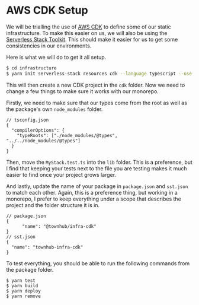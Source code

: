 # AWS CDK Setup

We will be trialling the use of [AWS CDK](https://aws.amazon.com/cdk/) to define some of our static infrastructure. To make this easier on us, we will also be using the [Serverless Stack Toolkit](https://github.com/serverless-stack/serverless-stack). This should make it easier for us to get some consistencies in our environments.

Here is what we will do to get it all setup.

```bash
$ cd infrastructure
$ yarn init serverless-stack resources cdk --language typescript --use-yarn
```

This will then create a new CDK project in the `cdk` folder. Now we need to change a few things to make sure it works with our monorepo.

Firstly, we need to make sure that our types come from the root as well as the package's own `node_modules` folder.

```jsonc
// tsconfig.json
{
  "compilerOptions": {
    "typeRoots": ["./node_modules/@types", "../../node_modules/@types"]
  }
}
```

Then, move the `MyStack.test.ts` into the `lib` folder. This is a preference, but I find that keeping your tests next to the file you are testing makes it much easier to find once your project grows larger.

And lastly, update the name of your package in `package.json` and `sst.json` to match each other. Again, this is a preference thing, but working in a monorepo, I prefer to keep everything under a scope that describes the project and the folder structure it is in.

```jsonc
// package.json
{
      "name": "@townhub/infra-cdk"
}
// sst.json
{
  "name": "townhub-infra-cdk"
}
```

To test everything, you should be able to run the following commands from the package folder.

```
$ yarn test
$ yarn build
$ yarn deploy
$ yarn remove
```

